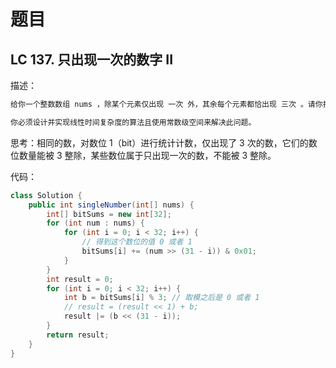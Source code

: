 # 题目

## LC 137. 只出现一次的数字 II

描述：
```LaTeX
给你一个整数数组 nums ，除某个元素仅出现 一次 外，其余每个元素都恰出现 三次 。请你找出并返回那个只出现了一次的元素。

你必须设计并实现线性时间复杂度的算法且使用常数级空间来解决此问题。
```

思考：相同的数，对数位 1（bit）进行统计计数，仅出现了 3 次的数，它们的数位数量能被 3 整除，某些数位属于只出现一次的数，不能被 3 整除。

代码：
```Java
class Solution {
    public int singleNumber(int[] nums) {
        int[] bitSums = new int[32];
        for (int num : nums) {
            for (int i = 0; i < 32; i++) {
                // 得到这个数位的值 0 或者 1
                bitSums[i] += (num >> (31 - i)) & 0x01;
            }
        }
        int result = 0;
        for (int i = 0; i < 32; i++) {
            int b = bitSums[i] % 3; // 取模之后是 0 或者 1
            // result = (result << 1) + b;
            result |= (b << (31 - i));
        }
        return result;
    }
}
```
